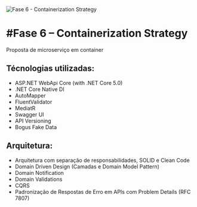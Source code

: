 <img src="https://onetclub.com.br/wp-content/uploads/2019/04/fiap.jpg" alt="Fase 6 - Containerization Strategy"> 


#Fase 6 – Containerization Strategy
=====================
Proposta de microserviço em container 

## Técnologias utilizadas:

- ASP.NET WebApi Core (with .NET Core 5.0)
- .NET Core Native DI
- AutoMapper
- FluentValidator
- MediatR
- Swagger UI
- API Versioning
- Bogus Fake Data

## Arquitetura:

- Arquitetura com separação de responsabilidades, SOLID e Clean Code
- Domain Driven Design (Camadas e Domain Model Pattern)
- Domain Notification
- Domain Validations
- CQRS
- Padronização de Respostas de Erro em APIs com Problem Details (RFC 7807)
